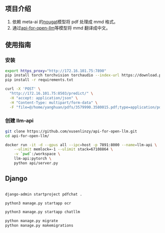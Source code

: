 ## 项目介绍

1. 依赖 meta-ai 的[nougat](https://github.com/facebookresearch/nougat)模型将 pdf 处理成 mmd 格式。
2. 通过[api-for-open-llm](https://github.com/xusenlinzy/api-for-open-llm)等模型将 mmd 翻译成中文。

## 使用指南

### 安装

```bash
export https_proxy="http://172.16.101.75:7890"
pip install torch torchvision torchaudio --index-url https://download.pytorch.org/whl/cu118
pip install -r requirements.txt
```

```bash
curl -X 'POST' \
  "http://172.16.101.75:8503/predict/" \
  -H "accept: application/json" \
  -H "Content-Type: multipart/form-data" \
  -F "file=@/home/yanghuan/pdfs/3579990.3580015.pdf;type=application/pdf"
```

### 创建 llm-api

```bash
git clone https://github.com/xusenlinzy/api-for-open-llm.git
cd api-for-open-llm/

docker run -it -d --gpus all --ipc=host -p 7891:8000 --name=llm-api \
    --ulimit memlock=-1 --ulimit stack=67108864 \
    -v `pwd`:/workspace \
    llm-api:pytorch \
    python api/server.py
```

## Django

```bash

django-admin startproject pdfchat .

python3 manage.py startapp ocr

python3 manage.py startapp chatllm

python manage.py migrate
python manage.py makemigrations
```

